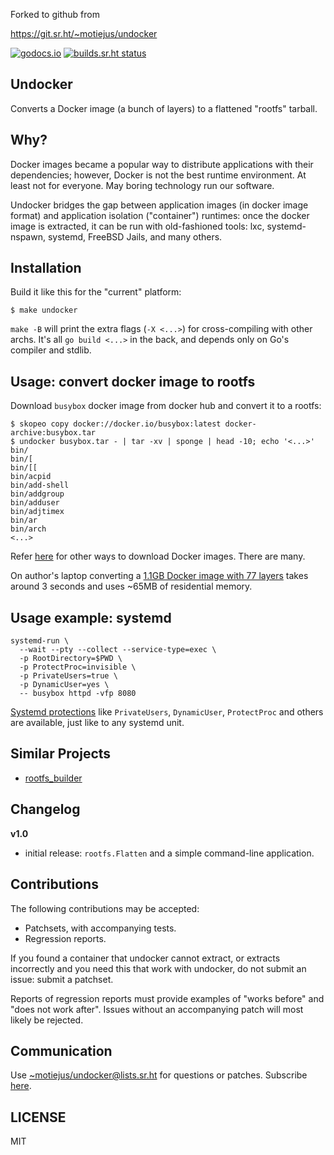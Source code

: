 Forked to github from

https://git.sr.ht/~motiejus/undocker

[![godocs.io](http://godocs.io/git.sr.ht/~motiejus/undocker?status.svg)](http://godocs.io/git.sr.ht/~motiejus/undocker)
[![builds.sr.ht status](https://builds.sr.ht/~motiejus/undocker.svg)](https://builds.sr.ht/~motiejus/undocker?)

Undocker
--------

Converts a Docker image (a bunch of layers) to a flattened "rootfs" tarball.

Why?
----

Docker images became a popular way to distribute applications with their
dependencies; however, Docker is not the best runtime environment. At least not
for everyone. May boring technology run our software.

Undocker bridges the gap between application images (in docker image format)
and application isolation ("container") runtimes: once the docker image is
extracted, it can be run with old-fashioned tools: lxc, systemd-nspawn,
systemd, FreeBSD Jails, and many others.


Installation
------------

Build it like this for the "current" platform:

```
$ make undocker
```

`make -B` will print the extra flags (`-X <...>`) for cross-compiling with
other archs. It's all `go build <...>` in the back, and depends only on Go's
compiler and stdlib.

Usage: convert docker image to rootfs
-------------------------------------

Download `busybox` docker image from docker hub and convert it to a rootfs:

```
$ skopeo copy docker://docker.io/busybox:latest docker-archive:busybox.tar
$ undocker busybox.tar - | tar -xv | sponge | head -10; echo '<...>'
bin/
bin/[
bin/[[
bin/acpid
bin/add-shell
bin/addgroup
bin/adduser
bin/adjtimex
bin/ar
bin/arch
<...>
```

Refer [here][2] for other ways to download Docker images. There are many.

On author's laptop converting a [1.1GB Docker image with 77
layers](https://hub.docker.com/r/homeassistant/home-assistant) takes around 3
seconds and uses ~65MB of residential memory.

Usage example: systemd
----------------------

```
systemd-run \
  --wait --pty --collect --service-type=exec \
  -p RootDirectory=$PWD \
  -p ProtectProc=invisible \
  -p PrivateUsers=true \
  -p DynamicUser=yes \
  -- busybox httpd -vfp 8080
```

[Systemd protections][1] like `PrivateUsers`, `DynamicUser`, `ProtectProc` and
others are available, just like to any systemd unit.

Similar Projects
----------------

* [rootfs_builder](https://github.com/ForAllSecure/rootfs_builder)

Changelog
---------

**v1.0**

* initial release: `rootfs.Flatten` and a simple command-line application.

Contributions
-------------

The following contributions may be accepted:

- Patchsets, with accompanying tests.
- Regression reports.

If you found a container that undocker cannot extract, or extracts incorrectly
and you need this that work with undocker, do not submit an issue: submit a
patchset.

Reports of regression reports must provide examples of "works before" and "does
not work after". Issues without an accompanying patch will most likely be
rejected.

Communication
-------------

Use [~motiejus/undocker@lists.sr.ht](mailto:~motiejus/undocker@lists.sr.ht) for
questions or patches. Subscribe [here][4].

LICENSE
-------

MIT

[1]: https://www.freedesktop.org/software/systemd/man/systemd.exec.html
[2]: https://fly.io/blog/docker-without-docker/
[3]: http://git.sr.ht/~motiejus/undocker
[4]: https://lists.sr.ht/~motiejus/undocker
